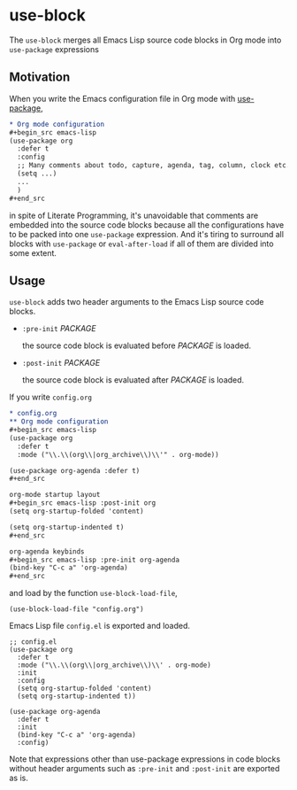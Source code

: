 # use-block

The `use-block` merges all Emacs Lisp source code blocks in Org mode into
`use-package` expressions

## Motivation

When you write the Emacs configuration file in Org mode with
[use-package](https://github.com/jwiegley/use-package),

``` org
* Org mode configuration
#+begin_src emacs-lisp
(use-package org
  :defer t
  :config
  ;; Many comments about todo, capture, agenda, tag, column, clock etc.
  (setq ...)
  ...
  )
#+end_src
```

in spite of Literate Programming, it's unavoidable that comments are embedded
into the source code blocks because all the configurations have to be packed into
one `use-package` expression.  And it's tiring to surround all blocks with
`use-package` or `eval-after-load` if all of them are divided into some extent.

## Usage

`use-block` adds two header arguments to the Emacs Lisp source code blocks.

  - `:pre-init` *PACKAGE*

    the source code block is evaluated before *PACKAGE* is loaded.

  - `:post-init` *PACKAGE*

    the source code block is evaluated after *PACKAGE* is loaded.

If you write `config.org`

``` org
* config.org
** Org mode configuration
#+begin_src emacs-lisp
(use-package org
  :defer t
  :mode ("\\.\\(org\\|org_archive\\)\\'" . org-mode))

(use-package org-agenda :defer t)
#+end_src

org-mode startup layout
#+begin_src emacs-lisp :post-init org
(setq org-startup-folded 'content)

(setq org-startup-indented t)
#+end_src

org-agenda keybinds
#+begin_src emacs-lisp :pre-init org-agenda
(bind-key "C-c a" 'org-agenda)
#+end_src
```

and load by the function `use-block-load-file`,

``` emacs-lisp
(use-block-load-file "config.org")
```

Emacs Lisp file `config.el` is exported and loaded.

``` emacs-lisp
;; config.el
(use-package org
  :defer t
  :mode ("\\.\\(org\\|org_archive\\)\\' . org-mode)
  :init
  :config
  (setq org-startup-folded 'content)
  (setq org-startup-indented t))

(use-package org-agenda
  :defer t
  :init
  (bind-key "C-c a" 'org-agenda)
  :config)
```

Note that expressions other than use-package expressions in code blocks
without header arguments such as `:pre-init` and `:post-init` are exported
as is.
